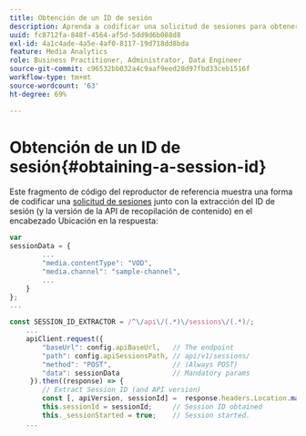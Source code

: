 ```yaml
---
title: Obtención de un ID de sesión
description: Aprenda a codificar una solicitud de sesiones para obtener el ID de sesión del encabezado Ubicación en una respuesta.
uuid: fc8712fa-848f-4564-af5d-5dd9d6b088d8
exl-id: 4a1c4ade-4a5e-4af0-8117-19d718dd8bda
feature: Media Analytics
role: Business Practitioner, Administrator, Data Engineer
source-git-commit: c96532bb032a4c9aaf9eed28d97fbd33ceb1516f
workflow-type: tm+mt
source-wordcount: '63'
ht-degree: 69%

---
```


# Obtención de un ID de sesión{#obtaining-a-session-id}

Este fragmento de código del reproductor de referencia muestra una forma de codificar una [solicitud de sesiones](/help/media-collection-api/mc-api-ref/mc-api-sessions-req.md) junto con la extracción del ID de sesión (y la versión de la API de recopilación de contenido) en el encabezado Ubicación en la respuesta:

```js
var  
sessionData = { 
        ... 
        "media.contentType": "VOD", 
        "media.channel": "sample-channel", 
        ... 
    } 
}; 
...

const SESSION_ID_EXTRACTOR = /^\/api\/(.*)\/sessions\/(.*)/; 
    ...
    apiClient.request({ 
        "baseUrl": config.apiBaseUrl,   // The endpoint 
        "path": config.apiSessionsPath, // api/v1/sessions/ 
        "method": "POST",               // (Always POST) 
        "data": sessionData             // Mandatory params 
     }).then((response) => { 
        // Extract Session ID (and API version) 
        const [, apiVersion, sessionId] =  response.headers.Location.match(SESSION_ID_EXTRACTOR);  
        this.sessionId = sessionId;     // Session ID obtained 
        this._sessionStarted = true;    // Session started. 
    ...
```
